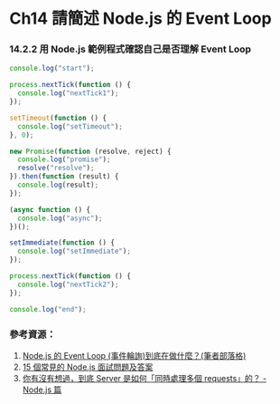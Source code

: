 # Ch14 請簡述 Node.js 的 Event Loop

### 14.2.2 用 Node.js 範例程式確認自己是否理解 Event Loop

```js
console.log("start");

process.nextTick(function () {
  console.log("nextTick1");
});

setTimeout(function () {
  console.log("setTimeout");
}, 0);

new Promise(function (resolve, reject) {
  console.log("promise");
  resolve("resolve");
}).then(function (result) {
  console.log(result);
});

(async function () {
  console.log("async");
})();

setImmediate(function () {
  console.log("setImmediate");
});

process.nextTick(function () {
  console.log("nextTick2");
});

console.log("end");
```

### 參考資源：

1. [Node.js 的 Event Loop (事件輪詢)到底在做什麼？(筆者部落格)](https://medium.com/dean-lin/c7129063d0f4)
2. [15 個常見的 Node.js 面試問題及答案](https://www.gushiciku.cn/pl/gOTo/zh-tw)
3. [你有沒有想過，到底 Server 是如何「同時處理多個 requests」的？ - Node.js 篇](https://ithelp.ithome.com.tw/articles/10230126)
